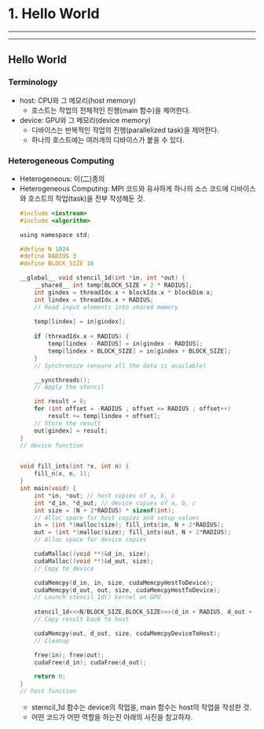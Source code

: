 # 1. Hello World
---
---
## Hello World
### Terminology
- host: CPU와 그 메모리(host memory)
  - 호스트는 작업의 전체적인 진행(main 함수)을 제어한다.
- device: GPU와 그 메모리(device memory)
  - 디바이스는 반복적인 작업의 진행(parallelized task)을 제어한다.
  - 하나의 호스트에는 여러개의 디바이스가 붙을 수 있다.

### Heterogeneous Computing
- Heterogeneous: 이(二)종의
- Heterogeneous Computing: MPI 코드와 유사하게 하나의 소스 코드에 디바이스와 호스트의 작업(task)을 전부 작성해둔 것.
    ```c
    #include <iostream>
    #include <algorithm>

    using namespace std;
    
    #define N 1024
    #define RADIUS 3
    #define BLOCK_SIZE 16
    
    __global__ void stencil_1d(int *in, int *out) {
        __shared__ int temp[BLOCK_SIZE + 2 * RADIUS];
        int gindex = threadIdx.x + blockIdx.x * blockDim.x;
        int lindex = threadIdx.x + RADIUS;
        // Read input elements into shared memory
        
        temp[lindex] = in[gindex];
        
        if (threadIdx.x < RADIUS) {
            temp[lindex - RADIUS] = in[gindex - RADIUS];
            temp[lindex + BLOCK_SIZE] = in[gindex + BLOCK_SIZE];
        }
        // Synchronize (ensure all the data is available)
    
        __syncthreads();
        // Apply the stencil
    
        int result = 0;
        for (int offset = -RADIUS ; offset <= RADIUS ; offset++)
            result += temp[lindex + offset];
        // Store the result
        out[gindex] = result;
    }
    // device function


    void fill_ints(int *x, int n) {
        fill_n(x, n, 1);
    }
    int main(void) {
        int *in, *out; // host copies of a, b, c
        int *d_in, *d_out; // device copies of a, b, c
        int size = (N + 2*RADIUS) * sizeof(int);
        // Alloc space for host copies and setup values
        in = (int *)malloc(size); fill_ints(in, N + 2*RADIUS);
        out = (int *)malloc(size); fill_ints(out, N + 2*RADIUS);
        // Alloc space for device copies
    
        cudaMalloc((void **)&d_in, size);
        cudaMalloc((void **)&d_out, size);
        // Copy to device
    
        cudaMemcpy(d_in, in, size, cudaMemcpyHostToDevice);
        cudaMemcpy(d_out, out, size, cudaMemcpyHostToDevice);
        // Launch stencil_1d() kernel on GPU
        
        stencil_1d<<<N/BLOCK_SIZE,BLOCK_SIZE>>>(d_in + RADIUS, d_out + RADIUS);
        // Copy result back to host
    
        cudaMemcpy(out, d_out, size, cudaMemcpyDeviceToHost);
        // Cleanup
    
        free(in); free(out);
        cudaFree(d_in); cudaFree(d_out);
    
        return 0;
    }
    // host function
    ```
    - sterncil_1d 함수는 device의 작업을, main 함수는 host의 작업을 작성한 것.
    - 어떤 코드가 어떤 역할을 하는진 아래의 사진을 참고하자.